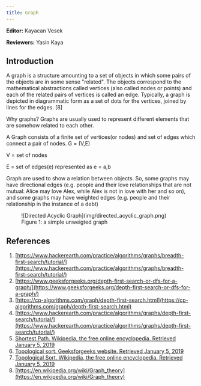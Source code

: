 ```yaml
---
title: Graph
---
```


**Editor:** Kayacan Vesek

**Reviewers:** Yasin Kaya

## Introduction

A graph is a structure amounting to a set of objects in which some pairs of the objects are in some sense "related". The objects correspond to the mathematical abstractions called vertices (also called nodes or points) and each of the related pairs of vertices is called an edge. Typically, a graph is depicted in diagrammatic form as a set of dots for the vertices, joined by lines for the edges. [8]

Why graphs? Graphs are usually used to represent different elements that are somehow related to each other.

A Graph consists of a finite set of vertices(or nodes) and set of edges which connect a pair of nodes. G = (V,E)

V = set of nodes

E = set of edges(e) represented as e = a,b

Graph are used to show a relation between objects. So, some graphs may have directional edges (e.g. people and their love relationships that are not mutual: Alice may love Alex, while Alex is not in love with her and so on), and some graphs may have weighted edges (e.g. people and their relationship in the instance of a debt)

<figure markdown="span">
![Directed Acyclic Graph](img/directed_acyclic_graph.png)
<figcaption>Figure 1: a simple unweigted graph</figcaption>
</figure>

## References

1. [https://www.hackerearth.com/practice/algorithms/graphs/breadth-first-search/tutorial/](https://www.hackerearth.com/practice/algorithms/graphs/breadth-first-search/tutorial/)
2. [https://www.geeksforgeeks.org/depth-first-search-or-dfs-for-a-graph/](https://www.geeksforgeeks.org/depth-first-search-or-dfs-for-a-graph/)
3. [https://cp-algorithms.com/graph/depth-first-search.html](https://cp-algorithms.com/graph/depth-first-search.html)
4. [https://www.hackerearth.com/practice/algorithms/graphs/depth-first-search/tutorial/](https://www.hackerearth.com/practice/algorithms/graphs/depth-first-search/tutorial/)
5. [Shortest Path. Wikipedia, the free online encyclopedia. Retrieved January 5, 2019](https://www.wikiwand.com/en/articles/Shortest_path_problem)
6. [Topological sort. Geeksforgeeks website. Retrieved January 5, 2019](https://www.geeksforgeeks.org/topological-sorting/)
7. [Topological Sort. Wikipedia, the free online encyclopedia. Retrieved January 5, 2019](https://en.wikipedia.org/wiki/Topological_sorting)
8. [https://en.wikipedia.org/wiki/Graph_theory](https://en.wikipedia.org/wiki/Graph_theory)